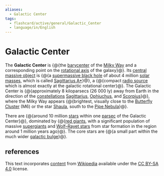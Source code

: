 ```yaml
---
aliases:
  - Galactic Center
tags:
  - flashcard/active/general/Galactic_Center
  - language/in/English
---
```


# Galactic Center

The __Galactic Center__ is {@{the [barycenter](barycenter%20(astronomy).md) of the [Milky Way](Milky%20Way.md) and a corresponding point on the [rotational axis](rotation.md) of the galaxy}@}. Its [central massive object](central%20massive%20object.md) is {@{a [supermassive black hole](supermassive%20black%20hole.md) of about 4 million [solar masses](solar%20mass.md), which is called [Sagittarius A*](Sagittarius%20A*.md)}@}, a {@{compact [radio source](astronomical%20radio%20source.md) which is almost exactly at the galactic rotational center}@}. The Galactic Center is {@{approximately 8 kiloparsecs (26&nbsp;000 ly) away from Earth in the direction of the [constellations](constellation.md) [Sagittarius](sagittarius%20(constellation).md), [Ophiuchus](ophiuchus.md), and [Scorpius](scorpius.md)}@}, where the Milky Way appears {@{brightest, visually close to the [Butterfly Cluster](Butterfly%20Cluster.md) (M6) or the star [Shaula](Lambda%20Scorpii.md), south to the [Pipe Nebula](Pipe%20Nebula.md)}@}. <!--SR:!2025-07-19,267,330!2025-08-04,262,290!2024-12-06,79,270!2025-04-13,180,290!2024-12-18,77,230-->

There are {@{around 10 million [stars](star.md) within one [parsec](parsec.md) of the Galactic Center}@}, dominated by {@{[red giants](red%20giant.md), with a significant population of massive [supergiants](supergiant.md) and [Wolf–Rayet stars](Wolf–Rayet%20star.md) from star formation in the region around 1 million years ago}@}. The core stars are {@{a small part within the much wider [galactic bulge](galactic%20bulge.md)}@}. <!--SR:!2025-04-07,172,270!2025-03-28,147,250!2025-04-10,184,310-->

## references

This text incorporates [content](https://en.wikipedia.org/wiki/Galactic_Center) from [Wikipedia](Wikipedia.md) available under the [CC BY-SA 4.0](https://creativecommons.org/licenses/by-sa/4.0/) license.
